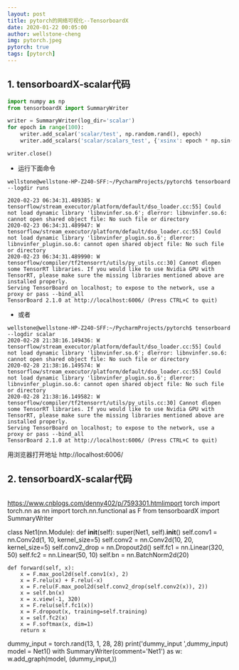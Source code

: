 ```yaml
---
layout: post
title: pytorch的网络可视化--TensorboardX
date: 2020-01-22 00:05:00
author: wellstone-cheng
img: pytorch.jpeg
pytorch: true
tags: [pytorch]
---
```

## 1. tensorboardX-scalar代码
``` python
import numpy as np
from tensorboardX import SummaryWriter

writer = SummaryWriter(log_dir='scalar')
for epoch in range(100):
    writer.add_scalar('scalar/test', np.random.rand(), epoch)
    writer.add_scalars('scalar/scalars_test', {'xsinx': epoch * np.sin(epoch), 'xcosx': epoch * np.cos(epoch)}, epoch)

writer.close()
```
* 运行下面命令
``` shell
wellstone@wellstone-HP-Z240-SFF:~/PycharmProjects/pytorch$ tensorboard --logdir runs

2020-02-23 06:34:31.489385: W tensorflow/stream_executor/platform/default/dso_loader.cc:55] Could not load dynamic library 'libnvinfer.so.6'; dlerror: libnvinfer.so.6: cannot open shared object file: No such file or directory
2020-02-23 06:34:31.489947: W tensorflow/stream_executor/platform/default/dso_loader.cc:55] Could not load dynamic library 'libnvinfer_plugin.so.6'; dlerror: libnvinfer_plugin.so.6: cannot open shared object file: No such file or directory
2020-02-23 06:34:31.489990: W tensorflow/compiler/tf2tensorrt/utils/py_utils.cc:30] Cannot dlopen some TensorRT libraries. If you would like to use Nvidia GPU with TensorRT, please make sure the missing libraries mentioned above are installed properly.
Serving TensorBoard on localhost; to expose to the network, use a proxy or pass --bind_all
TensorBoard 2.1.0 at http://localhost:6006/ (Press CTRL+C to quit)

```
* 或者
``` shell
wellstone@wellstone-HP-Z240-SFF:~/PycharmProjects/pytorch$ tensorboard --logdir scalar
2020-02-28 21:38:16.149436: W tensorflow/stream_executor/platform/default/dso_loader.cc:55] Could not load dynamic library 'libnvinfer.so.6'; dlerror: libnvinfer.so.6: cannot open shared object file: No such file or directory
2020-02-28 21:38:16.149574: W tensorflow/stream_executor/platform/default/dso_loader.cc:55] Could not load dynamic library 'libnvinfer_plugin.so.6'; dlerror: libnvinfer_plugin.so.6: cannot open shared object file: No such file or directory
2020-02-28 21:38:16.149582: W tensorflow/compiler/tf2tensorrt/utils/py_utils.cc:30] Cannot dlopen some TensorRT libraries. If you would like to use Nvidia GPU with TensorRT, please make sure the missing libraries mentioned above are installed properly.
Serving TensorBoard on localhost; to expose to the network, use a proxy or pass --bind_all
TensorBoard 2.1.0 at http://localhost:6006/ (Press CTRL+C to quit)
```
用浏览器打开地址 http://localhost:6006/ 

## 2. tensorboardX-scalar代码
``` python

```

https://www.cnblogs.com/denny402/p/7593301.htmlimport torch
import torch.nn as nn
import torch.nn.functional as F
from tensorboardX import SummaryWriter


class Net1(nn.Module):
    def __init__(self):
        super(Net1, self).__init__()
        self.conv1 = nn.Conv2d(1, 10, kernel_size=5)
        self.conv2 = nn.Conv2d(10, 20, kernel_size=5)
        self.conv2_drop = nn.Dropout2d()
        self.fc1 = nn.Linear(320, 50)
        self.fc2 = nn.Linear(50, 10)
        self.bn = nn.BatchNorm2d(20)

    def forward(self, x):
        x = F.max_pool2d(self.conv1(x), 2)
        x = F.relu(x) + F.relu(-x)
        x = F.relu(F.max_pool2d(self.conv2_drop(self.conv2(x)), 2))
        x = self.bn(x)
        x = x.view(-1, 320)
        x = F.relu(self.fc1(x))
        x = F.dropout(x, training=self.training)
        x = self.fc2(x)
        x = F.softmax(x, dim=1)
        return x


dummy_input = torch.rand(13, 1, 28, 28)
print('dummy_input ',dummy_input)
model = Net1()
with SummaryWriter(comment='Net1') as w:
    w.add_graph(model, (dummy_input,))